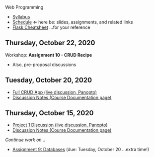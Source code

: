 Web Programming


- [Syllabus](syllabus.md)
- [Schedule](schedule.md)   &lArr; here be: slides, assignments, and related links
- [Flask Cheatsheet](flask-cheatsheet.md) ...for your reference

## Thursday, October 22, 2020

Workshop: **Assignment 10 - CRUD Recipe**

- Also, pre-proposal discussions

## Tuesday, October 20, 2020

- [Full CRUD App (live discussion, Panopto)](https://rochester.hosted.panopto.com/Panopto/Pages/Viewer.aspx?id=efbd1856-56d7-4912-9a7c-ac5a01502f96)
- [Discussion Notes (Course Documentation page)](16-full-crud-app/discussion-notes.md)

## Thursday, October 15, 2020

- [Project 1 Discussion (live discussion, Panopto)](https://rochester.hosted.panopto.com/Panopto/Pages/Viewer.aspx?id=00089eef-8d1a-4328-9c69-ac55015e8846)
- [Discussion Notes (Course Documentation page)](15-project-discussion/discussion-notes.md)

*Continue work on...*

- [Assignment 9: Databases](assignment09-databases/instructions.md) (due: Tuesday, October 20 ...extra time!)

